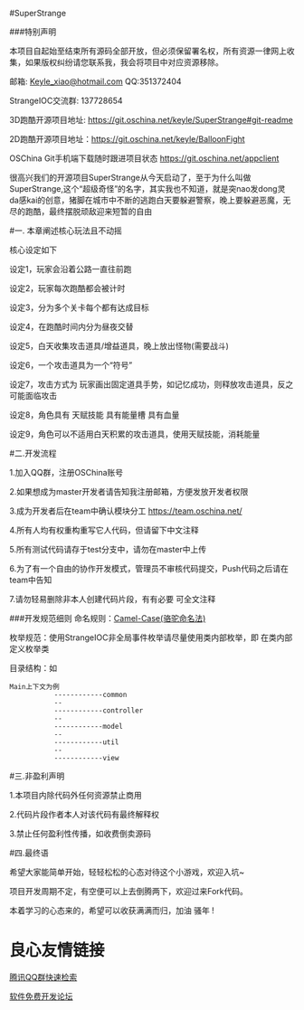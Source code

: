 #SuperStrange

###特别声明

本项目自起始至结束所有源码全部开放，但必须保留署名权，所有资源一律网上收集，如果版权纠纷请您联系我，我会将项目中对应资源移除。


邮箱: Keyle_xiao@hotmail.com  QQ:351372404

StrangeIOC交流群: 137728654

3D跑酷开源项目地址: https://git.oschina.net/keyle/SuperStrange#git-readme

2D跑酷开源项目地址：https://git.oschina.net/keyle/BalloonFight

OSChina Git手机端下载随时跟进项目状态 https://git.oschina.net/appclient 

很高兴我们的开源项目SuperStrange从今天启动了，至于为什么叫做SuperStrange,这个“超级奇怪”的名字，其实我也不知道，就是突nao发dong灵da感kai的创意，猪脚在城市中不断的逃跑白天要躲避警察，晚上要躲避恶魔，无尽的跑酷，最终摆脱顽敌迎来短暂的自由
 

#一. 本章阐述核心玩法且不动摇

核心设定如下

设定1，玩家会沿着公路一直往前跑

设定2，玩家每次跑酷都会被计时

设定3，分为多个关卡每个都有达成目标

设定4，在跑酷时间内分为昼夜交替

设定5，白天收集攻击道具/增益道具，晚上放出怪物(需要战斗)

设定6，一个攻击道具为一个“符号”

设定7，攻击方式为 玩家画出固定道具手势，如记忆成功，则释放攻击道具，反之可能面临攻击

设定8，角色具有 天赋技能 具有能量槽 具有血量

设定9，角色可以不适用白天积累的攻击道具，使用天赋技能，消耗能量

 

#二.开发流程

1.加入QQ群，注册OSChina账号

2.如果想成为master开发者请告知我注册邮箱，方便发放开发者权限

3.成为开发者后在team中确认模块分工 https://team.oschina.net/ 

4.所有人均有权重构重写它人代码，但请留下中文注释

5.所有测试代码请存于test分支中，请勿在master中上传

6.为了有一个自由的协作开发模式，管理员不审核代码提交，Push代码之后请在team中告知

7.请勿轻易删除非本人创建代码片段，有有必要 可全文注释


###开发规范细则
命名规则：[Camel-Case(骆驼命名法)](http://baike.baidu.com/link?url=y3Syq4B7nXdn5QTN3sanj19fhC9JuQ5RhGSOmE8K_Kn25tHrXvuNotLr_9atUmRuVpfHVsPFOv41CzV1Dp8jga) 

枚举规范：使用StrangeIOC非全局事件枚举请尽量使用类内部枚举，即 在类内部定义枚举类

目录结构：如 

```
Main上下文为例
		   ------------common
		   --
           ------------controller	 
		   --
		   ------------model
		   --
		   ------------util
		   --
		   ------------view
```


#三.非盈利声明

1.本项目内除代码外任何资源禁止商用

2.代码片段作者本人对该代码有最终解释权

3.禁止任何盈利性传播，如收费倒卖源码

 

#四.最终语

希望大家能简单开始，轻轻松松的心态对待这个小游戏，欢迎入坑~

项目开发周期不定，有空便可以上去倒腾两下，欢迎过来Fork代码。

本着学习的心态来的，希望可以收获满满而归，加油 骚年 !

 # 良心友情链接

[腾讯QQ群快速检索](http://u.720life.cn/s/8cf73f7c)

[软件免费开发论坛](http://u.720life.cn/s/bbb01dc0)